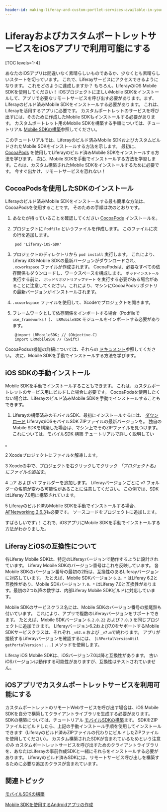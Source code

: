```yaml
---
header-id: making-liferay-and-custom-portlet-services-available-in-your-ios-app
---
```


# LiferayおよびカスタムポートレットサービスをiOSアプリで利用可能にする

[TOC levels=1-4]

あなたのiOSアプリは間違いなく素晴らしいものであるか、少なくとも素晴らしいスタートを切っています。 これで、Liferayサービスにアクセスできるようになります。 これをどのように達成しますか？ もちろん、LiferayのiOS Mobile SDKを使用してください！ iOSプロジェクトに正しいMobile SDKをインストールして、アプリで必要なリモートサービスを呼び出す必要があります。まず、Liferayのビルド済みMobile SDKをインストールする必要があります。 これは、Liferayを活用するアプリに必要です。 カスタムポートレットのサービスを呼び出すには、そのために作成したMobile SDKもインストールする必要があります。 カスタムポートレット用のMobile SDKを構築する手順については、チュートリアル [Mobile SDKの構築](/docs/7-1/tutorials/-/knowledge_base/t/building-mobile-sdks)参照してください。

このチュートリアルでは、Liferayのビルド済みMobile SDKおよびカスタムビルドされたMobile SDKをインストールする方法を示します。 最初に、 [CocoaPods](https://cocoapods.org/) を使用してLiferayのビルド済みMobile SDKをインストールする方法を学びます。 次に、Mobile SDKを手動でインストールする方法を学習します。これは、カスタム構築されたMobile SDKをインストールするために必要です。 今すぐ出かけ、リモートサービスを恐れない！

## CocoaPodsを使用したSDKのインストール

Liferayのビルド済みMobile SDKをインストールする最も簡単な方法は、CocoaPodsを使用することです。 そのための手順は次のとおりです。

1.  あなたが持っていることを確認してください [CocoaPods](https://cocoapods.org/) インストールを。

2.  プロジェクトに `Podfile` というファイルを作成します。 このファイルに次の行を追加します。

    ``` 
     pod 'Liferay-iOS-SDK'
    ```

3.  プロジェクトのディレクトリから `pod install` 実行します。 これにより、Liferay iOS Mobile SDKの最新バージョンがダウンロードされ、 `.xcworkspace` ファイルが作成されます。 CocoaPodsは、必要なすべての依存関係もダウンロードし、ワークスペースを構成します。 `ポッドインストール`実行する前に、 `ポッドリポジトリアップデート` を実行する必要がある場合があることに注意してください。これにより、マシンにCocoaPodsリポジトリの最新バージョンがインストールされます。

4.  `.xcworkspace` ファイルを使用して、Xcodeでプロジェクトを開きます。

5.  フレームワークとして依存関係をインポートする場合（Podfileで`use_frameworks！` ）、 `LRMobileSDK` モジュールをインポートする必要があります。

    ``` 
     @import LRMobileSDK; // (Objective-C)
     import LRMobileSDK // (Swift)
    ```

CocoaPodsの機能の詳細については、それらの [ドキュメント](http://guides.cocoapods.org/using/index.html)参照してください。 次に、Mobile SDKを手動でインストールする方法を学びます。

## iOS SDKの手動インストール

Mobile SDKを手動でインストールすることもできます。 これは、カスタムポートレットのサービス用にビルドした場合に必要です。 CocoaPodsを使用したくない場合は、Liferayのビルド済みMobile SDKを手動でインストールすることもできます。

1.  Liferayの構築済みのモバイルSDK、最初にインストールするには、 [ダウンロード](https://github.com/liferay/liferay-mobile-sdk/releases) LiferayのiOSモバイルSDK ZIPファイルの最新バージョンを。 独自のMobile SDKを構築した場合は、マシン上でそのZIPファイルを見つけます。 これについては、モバイルSDK [構築](/docs/7-1/tutorials/-/knowledge_base/t/building-mobile-sdks) チュートリアルで詳しく説明してい

 。</p></li> 
   
   2  Xcodeプロジェクトにファイルを解凍します。

3  Xcodeの中で、プロジェクトを右クリックしてクリック *「プロジェクト名」にファイルの追加を*。

4  `コア` および `v7` フォルダーを追加します。 Liferayバージョンごとに `v7` フォルダーの名前が変わる可能性があることに注意してください。 この例では、SDKはLiferay 7.0用に構築されています。

5  Liferayのビルド済みMobile SDKを手動でインストールする場合、 [AFNetworking 2.6.3](https://github.com/AFNetworking/AFNetworking/releases/tag/2.6.3)も必要です。 ソースコードをプロジェクトに追加します。</ol> 

すばらしいです\！ これで、iOSアプリにMobile SDKを手動でインストールする方法がわかりました。



## LiferayとiOSの互換性について

各Liferay Mobile SDKは、特定のLiferayバージョンで動作するように設計されています。 Liferay Mobile SDKのバージョン番号はこれを反映しています。 各Mobile SDKのバージョン番号の最初の2桁は、互換性のあるLiferayバージョンに対応しています。 たとえば、Mobile SDKバージョン `6.2。*` はLiferay 6.2と互換性があり、Mobile SDKバージョン `7.0。*` はLiferay 7.0と互換性があります。最初の2つ以降の数字は、内部Liferay Mobile SDKビルドに対応しています。

Mobile SDKのサービスクラス名には、Mobile SDKのバージョン番号の接尾辞も付いています。 これにより、アプリで複数のLiferayバージョンをサポートできます。 たとえば、Mobile SDKバージョン `6.2.0.22` および `7.0.3` を同じプロジェクトに追加できます。 Liferayバージョン6.2および7.0をサポートするMobile SDKサービスクラスは、それぞれ `_v62.m` および `_v7.m`で終わります。 アプリが接続するLiferayバージョンを確認するには、 `[LRPortalVersionUtil getPortalVersion：...]` メソッドを使用します。

Liferay iOS Mobile SDKは、iOSバージョン7.0以降と互換性があります。 古いiOSバージョンは動作する可能性がありますが、互換性はテストされていません。



## iOSアプリでカスタムポートレットサービスを利用可能にする

カスタムポートレットのリモートWebサービスを呼び出す場合は、iOS Mobile SDKを自分で構築してクライアントライブラリを生成する必要があります。 SDKの構築については、チュートリアル [モバイルSDKの構築](/docs/7-1/tutorials/-/knowledge_base/t/building-mobile-sdks)ます。 SDKをZIPファイルにビルドしたら、上記の手動インストール手順を使用してインストールできます（Liferayのビルド済みZIPファイルの代わりにビルドしたZIPファイルを使用してください）。 カスタム構築されたSDKが含まれているためという注意 *のみ* カスタムポートレットサービスを呼び出すためのクライアントライブラリを、あなたはLiferayの事前作成SDKと一緒にそれらをインストールする必要があります。 Liferayのビルド済みSDKには、リモートサービス呼び出しを構築するために必要な追加のクラスが含まれています。



## 関連トピック

[モバイルSDKの構築](/docs/7-1/tutorials/-/knowledge_base/t/building-mobile-sdks)

[Mobile SDKを使用するAndroidアプリの作成](/docs/7-1/tutorials/-/knowledge_base/t/creating-android-apps-that-use-the-mobile-sdk)
